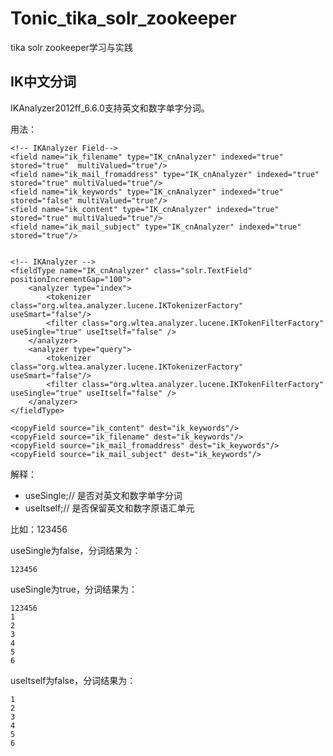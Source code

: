 # Tonic_tika_solr_zookeeper

tika solr zookeeper学习与实践

## IK中文分词

IKAnalyzer2012ff_6.6.0支持英文和数字单字分词。

用法：

```text
<!-- IKAnalyzer Field-->
<field name="ik_filename" type="IK_cnAnalyzer" indexed="true" stored="true"  multiValued="true"/>
<field name="ik_mail_fromaddress" type="IK_cnAnalyzer" indexed="true" stored="true" multiValued="true"/>
<field name="ik_keywords" type="IK_cnAnalyzer" indexed="true" stored="false" multiValued="true"/>
<field name="ik_content" type="IK_cnAnalyzer" indexed="true" stored="true" multiValued="true"/>
<field name="ik_mail_subject" type="IK_cnAnalyzer" indexed="true" stored="true"/>


<!-- IKAnalyzer -->
<fieldType name="IK_cnAnalyzer" class="solr.TextField" positionIncrementGap="100">
    <analyzer type="index">
        <tokenizer class="org.wltea.analyzer.lucene.IKTokenizerFactory" useSmart="false"/>
        <filter class="org.wltea.analyzer.lucene.IKTokenFilterFactory" useSingle="true" useItself="false" />
    </analyzer>
    <analyzer type="query">
        <tokenizer class="org.wltea.analyzer.lucene.IKTokenizerFactory" useSmart="false"/>
        <filter class="org.wltea.analyzer.lucene.IKTokenFilterFactory" useSingle="true" useItself="false" />
    </analyzer>
</fieldType>

<copyField source="ik_content" dest="ik_keywords"/>
<copyField source="ik_filename" dest="ik_keywords"/>
<copyField source="ik_mail_fromaddress" dest="ik_keywords"/>
<copyField source="ik_mail_subject" dest="ik_keywords"/>
```

解释：

- useSingle;// 是否对英文和数字单字分词
- useItself;// 是否保留英文和数字原语汇单元

比如：123456

useSingle为false，分词结果为：

```text
123456
```

useSingle为true，分词结果为：

```text
123456
1
2
3
4
5
6
```

useItself为false，分词结果为：

```text
1
2
3
4
5
6
```